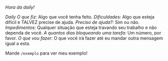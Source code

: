 *Hora da daily!*

*Daily*
*O que fiz:* Algo que você tenha feito.
*Dificuldades:* Algo que esteja difícil e TALVEZ precise de ajuda.
*Preciso de ajuda?:* Sim ou não.
*Impedimentos:* Qualquer situação que esteja travando seu trabalho e não dependa de você.
*A quantos dias bloqueando uma tarefa:* Um número, por favor.
*O que vou fazer:* O que você irá fazer até eu mandar outra mensagem igual a esta.

Mande `/exemplo` para ver meu exemplo!